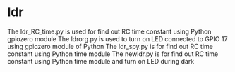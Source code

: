 # ldr
The ldr_RC_time.py is used for find out RC time constant using Python gpiozero module
The ldrorg.py is used to turn on LED connected to GPIO 17 using gpiozero module of Python
The ldr_spy.py is for find out RC time constant using Python time module
The newldr.py is for find out RC time constant using Python time module and turn on LED during dark
